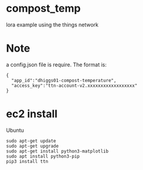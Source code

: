 # compost_temp
lora example using the things network

# Note
a config.json file is require. The format is:

```
{
  "app_id":"dhiggs01-compost-temperature",
  "access_key":"ttn-account-v2.xxxxxxxxxxxxxxxxxx"
}
```

# ec2 install
Ubuntu
```
sudo apt-get update
sudo apt-get upgrade
sudo apt-get install python3-matplotlib
sudo apt install python3-pip
pip3 install ttn

```